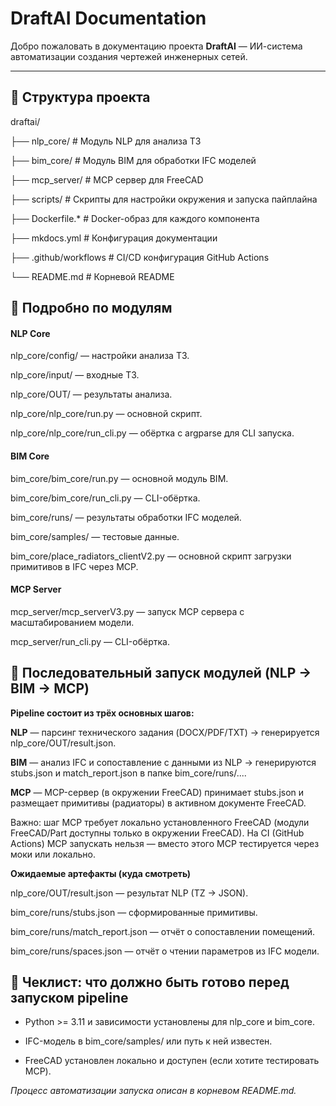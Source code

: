 # DraftAI Documentation

Добро пожаловать в документацию проекта **DraftAI** — ИИ-система автоматизации создания чертежей инженерных сетей.

---

## 📌 Структура проекта

draftai/

├── nlp_core/ # Модуль NLP для анализа ТЗ

├── bim_core/ # Модуль BIM для обработки IFC моделей

├── mcp_server/ # MCP сервер для FreeCAD

├── scripts/ # Скрипты для настройки окружения и запуска пайплайна

├── Dockerfile.* # Docker-образ для каждого компонента

├── mkdocs.yml # Конфигурация документации

├── .github/workflows # CI/CD конфигурация GitHub Actions

└── README.md # Корневой README

## 📌 Подробно по модулям

#### NLP Core

nlp_core/config/ — настройки анализа ТЗ.

nlp_core/input/ — входные ТЗ.

nlp_core/OUT/ — результаты анализа.

nlp_core/nlp_core/run.py — основной скрипт.

nlp_core/nlp_core/run_cli.py — обёртка с argparse для CLI запуска.

#### BIM Core

bim_core/bim_core/run.py — основной модуль BIM.

bim_core/bim_core/run_cli.py — CLI-обёртка.

bim_core/runs/ — результаты обработки IFC моделей.

bim_core/samples/ — тестовые данные.

bim_core/place_radiators_clientV2.py — основной скрипт загрузки примитивов в IFC через MCP.

#### MCP Server

mcp_server/mcp_serverV3.py — запуск MCP сервера с масштабированием модели.

mcp_server/run_cli.py — CLI-обёртка.

## 📌 Последовательный запуск модулей (NLP → BIM → MCP)

**Pipeline состоит из трёх основных шагов:**

**NLP** — парсинг технического задания (DOCX/PDF/TXT) → генерируется nlp_core/OUT/result.json.

**BIM** — анализ IFC и сопоставление с данными из NLP → генерируются stubs.json и match_report.json в папке bim_core/runs/....

**MCP** — MCP-сервер (в окружении FreeCAD) принимает stubs.json и размещает примитивы (радиаторы) в активном документе FreeCAD.

Важно: шаг MCP требует локально установленного FreeCAD (модули FreeCAD/Part доступны только в окружении FreeCAD). На CI (GitHub Actions) MCP запускать нельзя — вместо этого MCP тестируется через моки или локально.

**Ожидаемые артефакты (куда смотреть)**

nlp_core/OUT/result.json — результат NLP (TZ → JSON).

bim_core/runs/stubs.json — сформированные примитивы.

bim_core/runs/match_report.json — отчёт о сопоставлении помещений.

bim_core/runs/spaces.json — отчёт о чтении параметров из IFC модели.


## 📌 Чеклист: что должно быть готово перед запуском pipeline

 - Python >= 3.11 и зависимости установлены для nlp_core и bim_core.

 - IFC-модель в bim_core/samples/ или путь к ней известен.

 - FreeCAD установлен локально и доступен (если хотите тестировать MCP).

*Процесс автоматизации запуска описан в корневом README.md.* 


